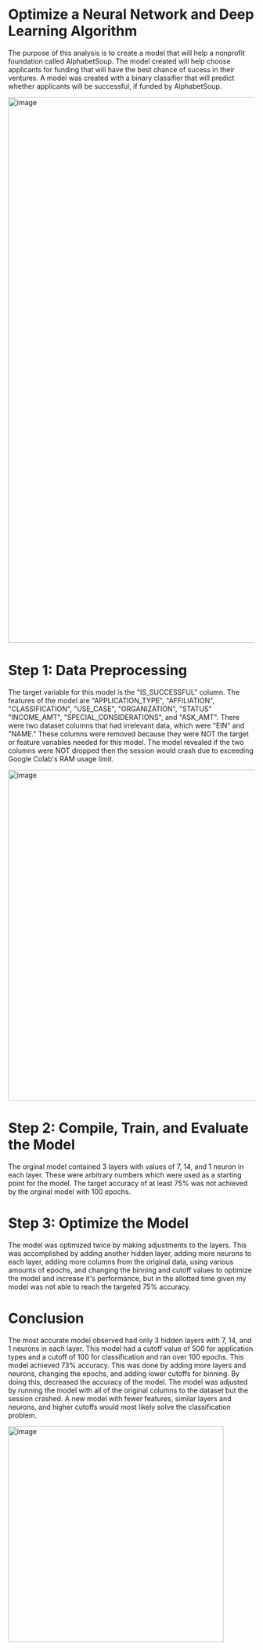 # Optimize a Neural Network and Deep Learning Algorithm 

The purpose of this analysis is to create a model that will help a nonprofit foundation called AlphabetSoup. The model created will help choose applicants for funding that will have the best chance of sucess in their ventures. A model was created with a binary classifier that will predict whether applicants will be successful, if funded by AlphabetSoup.

<img width="1112" alt="image" src="https://github.com/diego-lazaro/deep_learning_challenge/assets/115186079/7551743b-7391-494a-9087-ca7ee4d6410f">


# Step 1: Data Preprocessing

The target variable for this model is the "IS_SUCCESSFUL" column. The features of the model are "APPLICATION_TYPE", "AFFILIATION", "CLASSIFICATION", "USE_CASE", "ORGANIZATION", "STATUS" "INCOME_AMT", "SPECIAL_CONSIDERATIONS", and "ASK_AMT". There were two dataset columns that had irrelevant data, which were "EIN" and "NAME." These columns were removed because they were NOT the target or feature variables needed for this model. The model revealed if the two columns were NOT dropped then the session would crash due to exceeding Google Colab's RAM usage limit.

<img width="674" alt="image" src="https://github.com/diego-lazaro/deep_learning_challenge/assets/115186079/332a2559-f371-4496-adfe-2c1daefd78be">


# Step 2: Compile, Train, and Evaluate the Model

The orginal model contained 3 layers with values of 7, 14, and 1 neuron in each layer. These were arbitrary numbers which were used as a starting point for the model. The target accuracy of at least 75% was not achieved by the orginal model with 100 epochs. 

# Step 3: Optimize the Model

The model was optimized twice by making adjustments to the layers. This was accomplished by adding another hidden layer, adding more neurons to each layer, adding more columns from the original data, using various amounts of epochs, and changing the binning and cutoff values to optimize the model and increase it's performance, but in the allotted time given my model was not able to reach the targeted 75% accuracy.

# Conclusion 

The most accurate model observed had only 3 hidden layers with 7, 14, and 1 neurons in each layer. This model had a cutoff value of 500 for application types and a cutoff of 100 for classification and ran over 100 epochs. This model achieved 73% accuracy. This was done by adding more layers and neurons, changing the epochs, and adding lower cutoffs for binning. By doing this, decreased the accuracy of the model. The model was adjusted by running the model with all of the original columns to the dataset but the session crashed. A new model with fewer features, similar layers and neurons, and higher cutoffs would most likely solve the classification problem.

<img width="440" alt="image" src="https://github.com/diego-lazaro/deep_learning_challenge/assets/115186079/18384160-3bb4-4b0b-8012-4a92a8dff5b7">
